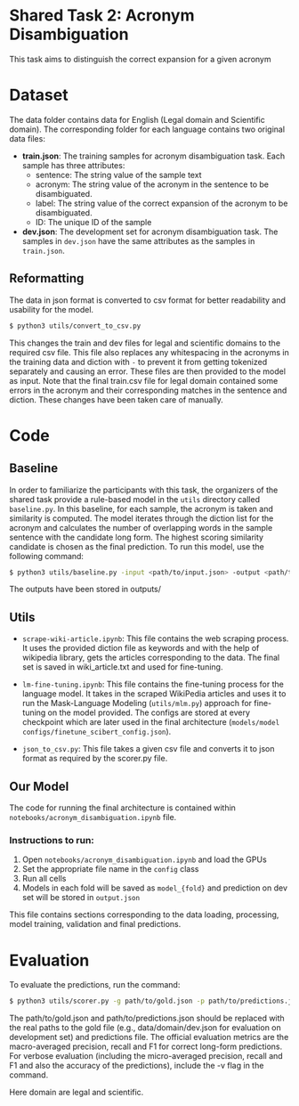 # Shared Task 2: Acronym Disambiguation

This task aims to distinguish the correct expansion for a given acronym

# Dataset

The data folder contains data for English (Legal domain and Scientific domain). The corresponding folder for each language contains two original data files:

- **train.json**: The training samples for acronym disambiguation task. Each sample has three attributes:
  - sentence: The string value of the sample text
  - acronym: The string value of the acronym in the sentence to be disambiguated.
  - label: The string value of the correct expansion of the acronym to be disambiguated.
  - ID: The unique ID of the sample
- **dev.json**: The development set for acronym disambiguation task. The samples in `dev.json` have the same attributes as the samples in `train.json`.

## Reformatting

The data in json format is converted to csv format for better readability and usability for the model. 

```bash
$ python3 utils/convert_to_csv.py
```

This changes the train and dev files for legal and scientific domains to the required csv file. This file also replaces any whitespacing in the acronyms in the training data and diction with `-` to prevent it from getting tokenized separately and causing an error. These files are then provided to the model as input. Note that the final train.csv file for legal domain contained some errors in the acronym and their corresponding matches in the sentence and diction. These changes have been taken care of manually.

# Code

## Baseline

In order to familiarize the participants with this task, the organizers of the shared task provide a rule-based model in the `utils` directory called `baseline.py`. In this baseline, for each sample, the acronym is taken and similarity is computed. The model iterates through the diction list for the acronym and calculates the number of overlapping words in the sample sentence with the candidate long form. The highest scoring similarity candidate is chosen as the final prediction. To run this model, use the following command:

```bash
$ python3 utils/baseline.py -input <path/to/input.json> -output <path/to/output.json>
```
The outputs have been stored in outputs/

## Utils

- `scrape-wiki-article.ipynb`: This file contains the web scraping process. It uses the provided diction file as keywords and with the help of wikipedia library, gets the articles corresponding to the data. The final set is saved in wiki_article.txt and used for fine-tuning.

- `lm-fine-tuning.ipynb`: This file contains the fine-tuning process for the language model. It takes in the scraped WikiPedia articles and uses it to run the Mask-Language Modeling (`utils/mlm.py`) approach for fine-tuning on the model provided. The configs are stored at every checkpoint which are later used in the final architecture (`models/model configs/finetune_scibert_config.json`).

- `json_to_csv.py`: This file takes a given csv file and converts it to json format as required by the scorer.py file.

## Our Model
The code for running the final architecture is contained within `notebooks/acronym_disambiguation.ipynb` file. 

### Instructions to run:
1. Open `notebooks/acronym_disambiguation.ipynb` and load the GPUs 
2. Set the appropriate file name in the `config` class
3. Run all cells 
4. Models in each fold will be saved as `model_{fold}` and prediction on dev set will be stored in `output.json`

This file contains sections corresponding to the data loading, processing, model training, validation and final predictions.

# Evaluation
To evaluate the predictions, run the command:

```bash
$ python3 utils/scorer.py -g path/to/gold.json -p path/to/predictions.json -v[optional]
```
The path/to/gold.json and path/to/predictions.json should be replaced with the real paths to the gold file (e.g., data/domain/dev.json for evaluation on development set) and predictions file. The official evaluation metrics are the macro-averaged precision, recall and F1 for correct long-form predictions. For verbose evaluation (including the micro-averaged precision, recall and F1 and also the accuracy of the predictions), include the -v flag in the command.

Here domain are legal and scientific.